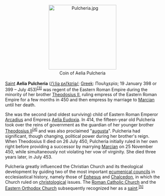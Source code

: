 <div class="photo" colspan="2" style="text-align: center; margin: 25px 0 10px;"><a class="image" href="https://en.wikipedia.org/wiki/File:Pulcheria.jpg"><img alt="Pulcheria.jpg" data-file-height="233" data-file-width="243" decoding="async" height="211" src="https://upload.wikimedia.org/wikipedia/commons/thumb/4/47/Pulcheria.jpg/220px-Pulcheria.jpg" srcset="https://upload.wikimedia.org/wikipedia/commons/4/47/Pulcheria.jpg 1.5x" width="220"/></a><div style="line-height:normal;padding-bottom:0.2em;padding-top:0.2em;">Coin of Aelia Pulcheria</div></div>

[comment]: # 'breakpoint'
<p><a href="https://en.wikipedia.org/wiki/Saint" title="Saint">Saint</a> <b>Aelia Pulcheria</b> (<span class="rt-commentedText nowrap"><span class="IPA nopopups noexcerpt"><a href="https://en.wikipedia.org/wiki/Help:IPA/English" title="Help:IPA/English">/<span style="border-bottom:1px dotted"><span title="/ˈ/: primary stress follows">ˈ</span><span title="/iː/: 'ee' in 'fleece'">iː</span><span title="'l' in 'lie'">l</span><span title="/i/: 'y' in 'happy'">i</span><span title="/ə/: 'a' in 'about'">ə</span></span><span class="wrap"> </span><span style="border-bottom:1px dotted"><span title="'p' in 'pie'">p</span><span title="/ʌ/: 'u' in 'cut'">ʌ</span><span title="'l' in 'lie'">l</span><span title="/ˈ/: primary stress follows">ˈ</span><span title="'k' in 'kind'">k</span><span title="/ɪ/: 'i' in 'kit'">ɪ</span><span title="'r' in 'rye'">r</span><span title="/i/: 'y' in 'happy'">i</span><span title="/ə/: 'a' in 'about'">ə</span></span>/</a></span></span>; <a href="https://en.wikipedia.org/wiki/Greek_language" title="Greek language">Greek</a>: <span lang="grc" title="Ancient Greek language text">Πουλχερία</span>; 19 January 398 or 399 – July 453)<sup class="reference" id="cite_ref-3"><a href="#cite_note-3">[3]</a></sup> was regent of the Eastern Roman Empire during the minority of her brother <a href="https://en.wikipedia.org/wiki/Theodosius_II" title="Theodosius II">Theodosius II</a>, ruling empress of the Eastern Roman Empire for a few months in 450 and then empress by marriage to <a href="https://en.wikipedia.org/wiki/Marcian" title="Marcian">Marcian</a> until her death.
</p><p>She was the second (and oldest surviving) child of Eastern Roman Emperor <a href="https://en.wikipedia.org/wiki/Arcadius" title="Arcadius">Arcadius</a> and Empress <a href="https://en.wikipedia.org/wiki/Aelia_Eudoxia" title="Aelia Eudoxia">Aelia Eudoxia</a>. In 414, the fifteen-year old Pulcheria took over the reins of government as the guardian of her younger brother <a href="https://en.wikipedia.org/wiki/Theodosius_II" title="Theodosius II">Theodosius II</a><sup class="reference" id="cite_ref-4"><a href="#cite_note-4">[4]</a></sup> and was also proclaimed "<a class="mw-redirect" href="https://en.wikipedia.org/wiki/Augusta_(honorific)" title="Augusta (honorific)">augusta</a>". Pulcheria had significant, though changing, political power during her brother's reign. When Theodosius II died on 26 July 450, Pulcheria initially ruled in her own right before providing a successor by marrying <a href="https://en.wikipedia.org/wiki/Marcian" title="Marcian">Marcian</a> on 25 November 450, while simultaneously not violating her vow of virginity. She died three years later, in July 453.
</p><p>Pulcheria greatly influenced the Christian Church and its theological development by guiding two of the most important <a href="https://en.wikipedia.org/wiki/Ecumenical_council" title="Ecumenical council">ecumenical councils</a> in ecclesiastical history, namely those of <a href="https://en.wikipedia.org/wiki/Council_of_Ephesus" title="Council of Ephesus">Ephesus</a> and <a href="https://en.wikipedia.org/wiki/Council_of_Chalcedon" title="Council of Chalcedon">Chalcedon</a>, in which the Church ruled on <a href="https://en.wikipedia.org/wiki/Christology" title="Christology">christological</a> issues. The <a class="mw-redirect" href="https://en.wikipedia.org/wiki/Roman_Catholic_Church" title="Roman Catholic Church">Roman Catholic Church</a> and the <a href="https://en.wikipedia.org/wiki/Eastern_Orthodox_Church" title="Eastern Orthodox Church">Eastern Orthodox Church</a> subsequently recognized her as a <a href="https://en.wikipedia.org/wiki/Saint" title="Saint">saint</a>.<sup class="reference" id="cite_ref-World_History_2002_5-0"><a href="#cite_note-World_History_2002-5">[5]</a></sup>
</p>